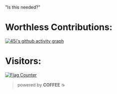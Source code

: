 "Is this needed?"
# Worthless Contributions:
[![45i's github activity graph](https://github-readme-activity-graph.vercel.app/graph?username=45i&custom_title=My%20Contributions&hide_border=true&theme=react-dark)](https://github.com/45i/github-readme-activity-graph)

# Visitors: 
<a href="https://info.flagcounter.com/KN6p"><img src="https://s01.flagcounter.com/map/KN6p/size_l/txt_000000/border_CCCCCC/pageviews_1/viewers_0/flags_0/" alt="Flag Counter" border="0"></a>

> powered by **COFFEE** ☕
